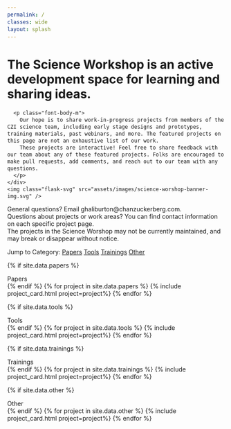 ```yaml
---
permalink: /
classes: wide
layout: splash
---
```

<div class="bg-gray">
  <div class="flex">
    <div>
      <h1 class="font-header-xxl">The Science Workshop is an active development space for learning and sharing ideas.</h1>

      <p class="font-body-m">
        Our hope is to share work-in-progress projects from members of the CZI science team, including early stage designs and prototypes, training materials, past webinars, and more. The featured projects on this page are not an exhaustive list of our work.
        These projects are interactive! Feel free to share feedback with our team about any of these featured projects. Folks are encouraged to make pull requests, add comments, and reach out to our team with any questions.
      </p>
    </div>
    <img class="flask-svg" src="assets/images/science-worshop-banner-img.svg" />
  </div>
  <div>
    <div>General questions? Email ghaliburton@chanzuckerberg.com.</div>
    <div>Questions about projects or work areas? You can find contact information on each specific project page.</div>
  </div>
</div>

<div class="warning">
  The projects in the Science Worshop may not be currently maintained, and may break or disappear without notice.
</div>

<span class="font-body-m">Jump to Category:</span>
<a class="category-link font-body-m" href="#papers">Papers</a>
<a class="category-link font-body-m" href="#tools">Tools</a>
<a class="category-link font-body-m" href="#trainings">Trainings</a>
<a class="category-link font-body-m" href="#other">Other</a>

<!-- Papers project details from _data/projects.yml -->
{% if site.data.papers %}
  <div id="papers" class="font-header-xl">Papers</div>
{% endif %}
{% for project in site.data.papers %}
  {% include project_card.html project=project%}
{% endfor %}

<!-- Tools project details from _data/tools.yml -->
{% if site.data.tools %}
  <div id="tools" class="font-header-xl">Tools</div>
{% endif %}
{% for project in site.data.tools %}
  {% include project_card.html project=project%}
{% endfor %}

<!-- Trainings project details from _data/trainings.yml -->
{% if site.data.trainings %}
  <div id="trainings" class="font-header-xl">Trainings</div>
{% endif %}
{% for project in site.data.trainings %}
  {% include project_card.html project=project%}
{% endfor %}

<!-- Other project details from _data/other.yml -->
{% if site.data.other %}
  <div id="other" class="font-header-xl">Other</div>
{% endif %}
{% for project in site.data.other %}
  {% include project_card.html project=project%}
{% endfor %}
